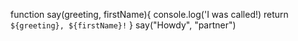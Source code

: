 function say(greeting, firstName){
console.log('I was called!)
  return `${greeting}, ${firstName}!`
}
say("Howdy", "partner")